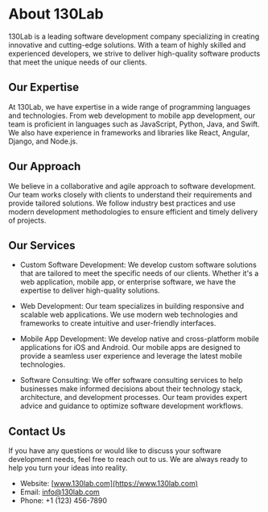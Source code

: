 # About 130Lab

130Lab is a leading software development company specializing in creating innovative and cutting-edge solutions. With a team of highly skilled and experienced developers, we strive to deliver high-quality software products that meet the unique needs of our clients.

## Our Expertise

At 130Lab, we have expertise in a wide range of programming languages and technologies. From web development to mobile app development, our team is proficient in languages such as JavaScript, Python, Java, and Swift. We also have experience in frameworks and libraries like React, Angular, Django, and Node.js.

## Our Approach

We believe in a collaborative and agile approach to software development. Our team works closely with clients to understand their requirements and provide tailored solutions. We follow industry best practices and use modern development methodologies to ensure efficient and timely delivery of projects.

## Our Services

- Custom Software Development: We develop custom software solutions that are tailored to meet the specific needs of our clients. Whether it's a web application, mobile app, or enterprise software, we have the expertise to deliver high-quality solutions.

- Web Development: Our team specializes in building responsive and scalable web applications. We use modern web technologies and frameworks to create intuitive and user-friendly interfaces.

- Mobile App Development: We develop native and cross-platform mobile applications for iOS and Android. Our mobile apps are designed to provide a seamless user experience and leverage the latest mobile technologies.

- Software Consulting: We offer software consulting services to help businesses make informed decisions about their technology stack, architecture, and development processes. Our team provides expert advice and guidance to optimize software development workflows.

## Contact Us

If you have any questions or would like to discuss your software development needs, feel free to reach out to us. We are always ready to help you turn your ideas into reality.

- Website: [www.130lab.com](https://www.130lab.com)
- Email: info@130lab.com
- Phone: +1 (123) 456-7890
